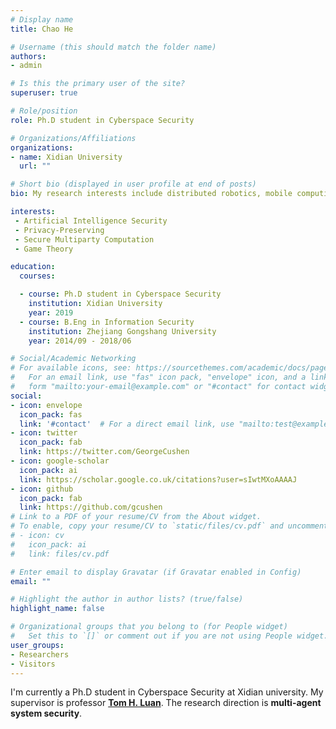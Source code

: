 ```yaml
---
# Display name
title: Chao He

# Username (this should match the folder name)
authors:
- admin

# Is this the primary user of the site?
superuser: true

# Role/position
role: Ph.D student in Cyberspace Security

# Organizations/Affiliations
organizations:
- name: Xidian University
  url: ""

# Short bio (displayed in user profile at end of posts)
bio: My research interests include distributed robotics, mobile computing and programmable matter.

interests:
 - Artificial Intelligence Security
 - Privacy-Preserving
 - Secure Multiparty Computation
 - Game Theory 

education:
  courses:

  - course: Ph.D student in Cyberspace Security
    institution: Xidian University
    year: 2019
  - course: B.Eng in Information Security
    institution: Zhejiang Gongshang University
    year: 2014/09 - 2018/06

# Social/Academic Networking
# For available icons, see: https://sourcethemes.com/academic/docs/page-builder/#icons
#   For an email link, use "fas" icon pack, "envelope" icon, and a link in the
#   form "mailto:your-email@example.com" or "#contact" for contact widget.
social:
- icon: envelope
  icon_pack: fas
  link: '#contact'  # For a direct email link, use "mailto:test@example.org".
- icon: twitter
  icon_pack: fab
  link: https://twitter.com/GeorgeCushen
- icon: google-scholar
  icon_pack: ai
  link: https://scholar.google.co.uk/citations?user=sIwtMXoAAAAJ
- icon: github
  icon_pack: fab
  link: https://github.com/gcushen
# Link to a PDF of your resume/CV from the About widget.
# To enable, copy your resume/CV to `static/files/cv.pdf` and uncomment the lines below.
# - icon: cv
#   icon_pack: ai
#   link: files/cv.pdf

# Enter email to display Gravatar (if Gravatar enabled in Config)
email: ""

# Highlight the author in author lists? (true/false)
highlight_name: false

# Organizational groups that you belong to (for People widget)
#   Set this to `[]` or comment out if you are not using People widget.
user_groups:
- Researchers
- Visitors
---
```


I'm currently a Ph.D student in Cyberspace Security at Xidian university. My supervisor is professor **[Tom H. Luan](http://web.xidian.edu.cn/luanhao/index.html)**. The research direction is **multi-agent system security**.    




